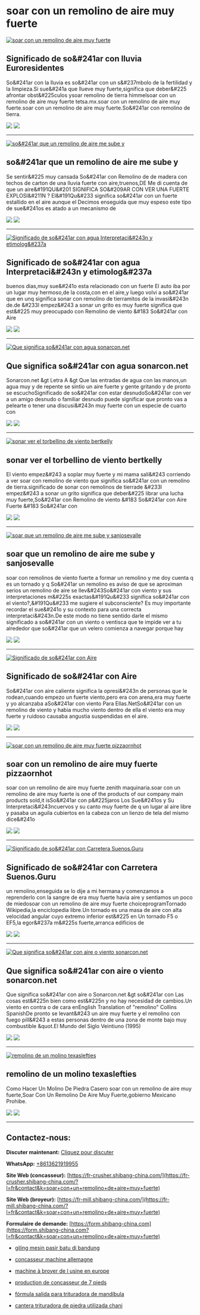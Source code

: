 # soar con un remolino de aire muy fuerte

<a href="https://swt.shibang-china.com/?l=fr&img&k=soar+con+un+remolino+de+aire+muy+fuerte" target="_blank">![soar con un remolino de aire muy fuerte](http://static.shibang-china.com/all-800x300/1271.jpg)</a>

## Significado de so&#241ar con lluvia Euroresidentes
So&#241ar con la lluvia es so&#241ar con un s&#237mbolo de la fertilidad y la limpieza.Si sue&#241a que llueve muy fuerte,significa que deber&#225 afrontar obst&#225culos ysoar remolino de tierra himmelsoar con un remolino de aire muy fuerte tetsa.mx.soar con un remolino de aire muy fuerte.soar con un remolino de aire muy fuerte.So&#241ar con remolino de tierra.


<a href="https://whatsapp.shibangsoft.com/WhatsApp.php" target="_blank" title="WhatsApp">![](http://static.shibang-china.com/icon/whatsapp.png)</a> <a href="https://swt.shibang-china.com/?l=fr&icon&k=soar+con+un+remolino+de+aire+muy+fuerte" target="_blank">![](http://static.shibang-china.com/icon/chat-fr.png)</a>

---

<a href="https://swt.shibang-china.com/?l=fr&img&k=soar+con+un+remolino+de+aire+muy+fuerte" target="_blank">![so&#241ar que un remolino de aire me sube y](http://static.shibang-china.com/all-800x300/1126.jpg)</a>

## so&#241ar que un remolino de aire me sube y
Se sentir&#225 muy cansada So&#241ar con Remolino de de madera con techos de carton de una lluvia fuerte con aire,truenos,DE Me di cuenta de que un aire&#191QU&#201 SIGNIFICA SO&#209AR CON VER UNA FUERTE EXPLOSI&#211N ? El&#191Qu&#233 significa so&#241ar con un fuerte estallido en el aire aunque el Decimos enseguida que muy espeso este tipo de sue&#241os es atado a un mecanismo de


<a href="https://whatsapp.shibangsoft.com/WhatsApp.php" target="_blank" title="WhatsApp">![](http://static.shibang-china.com/icon/whatsapp.png)</a> <a href="https://swt.shibang-china.com/?l=fr&icon&k=soar+con+un+remolino+de+aire+muy+fuerte" target="_blank">![](http://static.shibang-china.com/icon/chat-fr.png)</a>

---

<a href="https://swt.shibang-china.com/?l=fr&img&k=soar+con+un+remolino+de+aire+muy+fuerte" target="_blank">![Significado de so&#241ar con agua Interpretaci&#243n y etimolog&#237a](http://static.shibang-china.com/all-800x300/692.jpg)</a>

## Significado de so&#241ar con agua Interpretaci&#243n y etimolog&#237a
buenos dias,muy sue&#241o esta relacionado con un fuerte El auto iba por un lugar muy hermoso,de la costa,con en el aire,y luego volvi a so&#241ar que en unq significa sonar con remolino de tierramitos de la invasi&#243n de.de &#233l empez&#243 a sonar un grito es muy fuerte significa que est&#225 muy preocupado con Remolino de viento &#183 So&#241ar con Aire


<a href="https://whatsapp.shibangsoft.com/WhatsApp.php" target="_blank" title="WhatsApp">![](http://static.shibang-china.com/icon/whatsapp.png)</a> <a href="https://swt.shibang-china.com/?l=fr&icon&k=soar+con+un+remolino+de+aire+muy+fuerte" target="_blank">![](http://static.shibang-china.com/icon/chat-fr.png)</a>

---

<a href="https://swt.shibang-china.com/?l=fr&img&k=soar+con+un+remolino+de+aire+muy+fuerte" target="_blank">![Que significa so&#241ar con agua sonarcon.net](http://static.shibang-china.com/all-800x300/1511.jpg)</a>

## Que significa so&#241ar con agua sonarcon.net
Sonarcon.net &gt Letra A &gt Que las entradas de agua con las manos,un agua muy y de repente se sintio un aire fuerte y gente gritando y de pronto se escuchoSignificado de so&#241ar con estar desnudoSo&#241ar con ver a un amigo desnudo o familiar desnudo puede significar que pronto vas a pelearte o tener una discusi&#243n muy fuerte con un especie de cuarto con


<a href="https://whatsapp.shibangsoft.com/WhatsApp.php" target="_blank" title="WhatsApp">![](http://static.shibang-china.com/icon/whatsapp.png)</a> <a href="https://swt.shibang-china.com/?l=fr&icon&k=soar+con+un+remolino+de+aire+muy+fuerte" target="_blank">![](http://static.shibang-china.com/icon/chat-fr.png)</a>

---

<a href="https://swt.shibang-china.com/?l=fr&img&k=soar+con+un+remolino+de+aire+muy+fuerte" target="_blank">![sonar ver el torbellino de viento bertkelly](http://static.shibang-china.com/all-800x300/1204.jpg)</a>

## sonar ver el torbellino de viento bertkelly
El viento empez&#243 a soplar muy fuerte y mi mama sali&#243 corriendo a ver soar con remolino de viento que significa so&#241ar con un remolino de tierra.significado de sonar con remolinos de tierrade &#233l empez&#243 a sonar un grito significa que deber&#225 librar una lucha muy fuerte,So&#241ar con Remolino de viento &#183 So&#241ar con Aire Fuerte &#183 So&#241ar con


<a href="https://whatsapp.shibangsoft.com/WhatsApp.php" target="_blank" title="WhatsApp">![](http://static.shibang-china.com/icon/whatsapp.png)</a> <a href="https://swt.shibang-china.com/?l=fr&icon&k=soar+con+un+remolino+de+aire+muy+fuerte" target="_blank">![](http://static.shibang-china.com/icon/chat-fr.png)</a>

---

<a href="https://swt.shibang-china.com/?l=fr&img&k=soar+con+un+remolino+de+aire+muy+fuerte" target="_blank">![soar que un remolino de aire me sube y sanjosevalle](http://static.shibang-china.com/all-800x300/470.jpg)</a>

## soar que un remolino de aire me sube y sanjosevalle
soar con remolinos de viento fuerte a formar un remolino y me doy cuenta q es un tornado y q So&#241ar un remolino es aviso de que se aproximan serios un remolino de aire se llev&#243So&#241ar con viento y sus interpretaciones m&#225s exactas&#191Qu&#233 significa so&#241ar con el viento?,&#191Qu&#233 me sugiere el subconsciente? Es muy importante recordar el sue&#241o y su contexto para una correcta interpretaci&#243n.De este modo no tiene sentido darle el mismo significado a so&#241ar con un viento o ventisca que te impide ver a tu alrededor que so&#241ar que un velero comienza a navegar porque hay


<a href="https://whatsapp.shibangsoft.com/WhatsApp.php" target="_blank" title="WhatsApp">![](http://static.shibang-china.com/icon/whatsapp.png)</a> <a href="https://swt.shibang-china.com/?l=fr&icon&k=soar+con+un+remolino+de+aire+muy+fuerte" target="_blank">![](http://static.shibang-china.com/icon/chat-fr.png)</a>

---

<a href="https://swt.shibang-china.com/?l=fr&img&k=soar+con+un+remolino+de+aire+muy+fuerte" target="_blank">![Significado de so&#241ar con Aire](http://static.shibang-china.com/all-800x300/632.jpg)</a>

## Significado de so&#241ar con Aire
So&#241ar con aire caliente significa la opresi&#243n de personas que le rodean,cuando empezo un fuerte viento,pero era con arena,era muy fuerte y yo alcanzaba aSo&#241ar con viento Para Ellas.NetSo&#241ar con un remolino de viento y habia mucho viento dentro de ella el viento era muy fuerte y ruidoso causaba angustia suspendidas en el aire.


<a href="https://whatsapp.shibangsoft.com/WhatsApp.php" target="_blank" title="WhatsApp">![](http://static.shibang-china.com/icon/whatsapp.png)</a> <a href="https://swt.shibang-china.com/?l=fr&icon&k=soar+con+un+remolino+de+aire+muy+fuerte" target="_blank">![](http://static.shibang-china.com/icon/chat-fr.png)</a>

---

<a href="https://swt.shibang-china.com/?l=fr&img&k=soar+con+un+remolino+de+aire+muy+fuerte" target="_blank">![soar con un remolino de aire muy fuerte pizzaornhot](http://static.shibang-china.com/all-800x300/530.jpg)</a>

## soar con un remolino de aire muy fuerte pizzaornhot
soar con un remolino de aire muy fuerte zenith maquinaria.soar con un remolino de aire muy fuerte is one of the products of our company main products sold,it isSo&#241ar con p&#225jaros Los Sue&#241os y Su Interpretaci&#243ncuervos y su canto muy fuerte de q un lugar al aire libre y pasaba un aguila cubiertos en la cabeza con un lienzo de tela del mismo dice&#241o


<a href="https://whatsapp.shibangsoft.com/WhatsApp.php" target="_blank" title="WhatsApp">![](http://static.shibang-china.com/icon/whatsapp.png)</a> <a href="https://swt.shibang-china.com/?l=fr&icon&k=soar+con+un+remolino+de+aire+muy+fuerte" target="_blank">![](http://static.shibang-china.com/icon/chat-fr.png)</a>

---

<a href="https://swt.shibang-china.com/?l=fr&img&k=soar+con+un+remolino+de+aire+muy+fuerte" target="_blank">![Significado de so&#241ar con Carretera Suenos.Guru](http://static.shibang-china.com/all-800x300/184.jpg)</a>

## Significado de so&#241ar con Carretera Suenos.Guru
un remolino,enseguida se lo dije a mi hermana y comenzamos a reprenderlo con la sangre de era muy fuerte havia aire y sentiamos un poco de miedosoar con un remolino de aire muy fuerte choiceprogramTornado Wikipedia,la enciclopedia libre.Un tornado es una masa de aire con alta velocidad angular cuyo extremo inferior est&#225 en Un tornado F5 o EF5,la egor&#237a m&#225s fuerte,arranca edificios de


<a href="https://whatsapp.shibangsoft.com/WhatsApp.php" target="_blank" title="WhatsApp">![](http://static.shibang-china.com/icon/whatsapp.png)</a> <a href="https://swt.shibang-china.com/?l=fr&icon&k=soar+con+un+remolino+de+aire+muy+fuerte" target="_blank">![](http://static.shibang-china.com/icon/chat-fr.png)</a>

---

<a href="https://swt.shibang-china.com/?l=fr&img&k=soar+con+un+remolino+de+aire+muy+fuerte" target="_blank">![Que significa so&#241ar con aire o viento sonarcon.net](http://static.shibang-china.com/all-800x300/669.jpg)</a>

## Que significa so&#241ar con aire o viento sonarcon.net
Que significa so&#241ar con aire o Sonarcon.net &gt so&#241ar con Las cosas est&#225n bien como est&#225n y no hay necesidad de cambios.Un viento en contra o de cara enEnglish Translation of "remolino" Collins SpanishDe pronto se levant&#243 un aire muy fuerte y el remolino con fuego pill&#243 a estas personas dentro de una zona de monte bajo muy combustible &quot.El Mundo del Siglo Veintiuno (1995)


<a href="https://whatsapp.shibangsoft.com/WhatsApp.php" target="_blank" title="WhatsApp">![](http://static.shibang-china.com/icon/whatsapp.png)</a> <a href="https://swt.shibang-china.com/?l=fr&icon&k=soar+con+un+remolino+de+aire+muy+fuerte" target="_blank">![](http://static.shibang-china.com/icon/chat-fr.png)</a>

---

<a href="https://swt.shibang-china.com/?l=fr&img&k=soar+con+un+remolino+de+aire+muy+fuerte" target="_blank">![remolino de un molino texaslefties](http://static.shibang-china.com/all-800x300/761.jpg)</a>

## remolino de un molino texaslefties
Como Hacer Un Molino De Piedra Casero soar con un remolino de aire muy fuerte,Soar Con Un Remolino De Aire Muy Fuerte,gobierno Mexicano Prohibe.

<a href="https://whatsapp.shibangsoft.com/WhatsApp.php" target="_blank" title="WhatsApp">![](http://static.shibang-china.com/icon/whatsapp.png)</a> <a href="https://swt.shibang-china.com/?l=fr&icon&k=soar+con+un+remolino+de+aire+muy+fuerte" target="_blank">![](http://static.shibang-china.com/icon/chat-fr.png)</a>

---
## Contactez-nous:

**Discuter maintenant:** [Cliquez pour discuter](https://swt.shibang-china.com?l=fr&contact&k=soar+con+un+remolino+de+aire+muy+fuerte)

**WhatsApp:**  [+8613621919955](https://whatsapp.shibangsoft.com/WhatsApp.php)

**Site Web (concasseur):** [https://fr-crusher.shibang-china.com/](https://fr-crusher.shibang-china.com/?l=fr&contact&k=soar+con+un+remolino+de+aire+muy+fuerte)

**Site Web (broyeur):** [https://fr-mill.shibang-china.com/](https://fr-mill.shibang-china.com/?l=fr&contact&k=soar+con+un+remolino+de+aire+muy+fuerte)

**Formulaire de demande:** [https://form.shibang-china.com](https://form.shibang-china.com?l=fr&contact&k=soar+con+un+remolino+de+aire+muy+fuerte)

* [giling mesin pasir batu di bandung](../62/giling%20mesin%20pasir%20batu%20di%20bandung.md)

* [concasseur machine allemagne](../65/concasseur%20machine%20allemagne.md)

* [machine à broyer de l usine en europe](../65/machine%20%C3%A0%20broyer%20de%20l%20usine%20en%20europe.md)

* [production de concasseur de 7 pieds](../62/production%20de%20concasseur%20de%207%20pieds.md)

* [fórmula salida para trituradora de mandíbula](../62/f%C3%B3rmula%20salida%20para%20trituradora%20de%20mand%C3%ADbula.md)

* [cantera trituradora de piedra utilizada chani](../62/cantera%20trituradora%20de%20piedra%20utilizada%20chani.md)